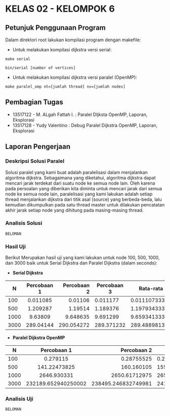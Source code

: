# KELAS 02 - KELOMPOK 6

## Petunjuk Penggunaan Program
Dalam direktori root lakukan kompilasi program dengan makefile:

* Untuk melakukan kompilasi dijkstra versi serial:

`make serial`

`bin/serial [number of vertices]`

* Untuk melakukan kompilasi dijkstra versi paralel (OpenMP):

`make paralel_omp nt=[jumlah thread] nv=[jumlah nodes]`

## Pembagian Tugas
* 13517122 - M. ALgah Fattah I. : Paralel DIjksta OpenMP, Laporan, Eksplorasi
* 13517128 - Yudy Valentino : Debug Paralel Dijkstra OpenMP, Laporan, Eksplorasi

## Laporan Pengerjaan
### Deskripsi Solusi Paralel

Solusi paralel yang kami buat adalah paralelisasi dalam menjalankan algoritma dijkstra. Sebagaimana yang diketahui, algoritma dijkstra dapat mencari jarak terdekat dari suatu node ke semua node lain. Oleh karena pada persoalan yang diberikan kita diminta untuk mencari jarak dari semua node ke semua node lain, paralelisasi yang kami lakukan adalah setiap thread menjalankan dijkstra dari titik asal (source) yang berbeda-beda, lalu kemudian dikumpulkan pada satu thread master untuk dilakukan pencatatan akhir jarak setiap node yang dihitung pada masing-masing thread.


### Analisis Solusi
`BELOMAN`


### Hasil Uji
Berikut Merupakan hasil uji yang kami lakukan untuk node 100, 500, 1000, dan 3000 baik untuk Serial Dijkstra dan Paralel Dijkstra (dalam seconds):

* **Serial Dijkstra**

| N             | Percobaan 1   | Percobaan 2 | Percobaan 3 | Rata-rata           |
| ------------- |:-------------:| -----:| ------------- |:-------------:|
| 100      | 0.011085 | 0.01106 | 0.011177 | 0.01110733333 |
| 500      | 1.209287 | 1.19514 | 1.189376 | 1.19793433333 |
| 1000     | 9.63809 | 9.648635 | 9.691299 | 9.65934133333 |
| 3000     | 289.04144 | 290.054272 | 289.371232 | 289.488981333 |


* **Paralel Dijkstra OpenMP**

| N             | Percobaan 1   | Percobaan 2 | Percobaan 3 | Rata-rata           |
| ------------- |:-------------:| -----:| ------------- |:-------------:|
| 100      | 0.279115 | 0.28755525 | 0.296497 | 0.28772241666 |
| 500      | 141.22473825 | 160.160105 | 155.14105175 | 152.175298333 |
| 1000     | 2646.930331 | 2650.61712975 | 2651.74764425 | 2649.765035 |
| 3000     | 232189.652940250002 | 238495.246832749981 | 241372.985165749997 | 237352.628313 |


### Analisis Uji
`BELOMAN`